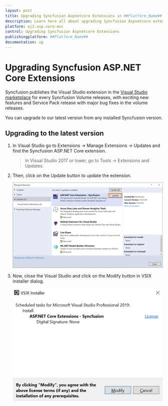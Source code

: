 ```yaml
---
layout: post
title: Upgrading Syncfusion Aspnetcore Extensions in ##Platform_Name## Component
description: Learn here all about upgrading Syncfusion Aspnetcore extensions in Syncfusion ##Platform_Name## component of syncfusion and more.
platform: ej2-asp-core-mvc
control: Upgrading Syncfusion Aspnetcore Extensions
publishingplatform: ##Platform_Name##
documentation: ug
---
```


# Upgrading Syncfusion ASP.NET Core Extensions

Syncfusion publishes the Visual Studio extension in the [Visual Studio marketplace](https://marketplace.visualstudio.com/items?itemName=SyncfusionInc.ASPNETCoreExtensions) for every Syncfusion Volume releases, with exciting new features and Service Pack release with major bug fixes in the volume releases.

You can upgrade to our latest version from any installed Syncfusion version.

## Upgrading to the latest version

1. In Visual Studio go to Extensions -> Manage Extensions -> Updates and find the Syncfusion ASP.NET Core extension.

   > In Visual Studio 2017 or lower, go to Tools -> Extensions and Updates.

2. Then, click on the Update button to update the extension.

   ![Update ASP.NET Core Extensions](images/UpdateExtensionUI.png)

3. Now, close the Visual Studio and click on the Modify button in VSIX installer dialog.

   ![Update ASP.NET Core Extensions](images/InstallUpdatedVersion.png)